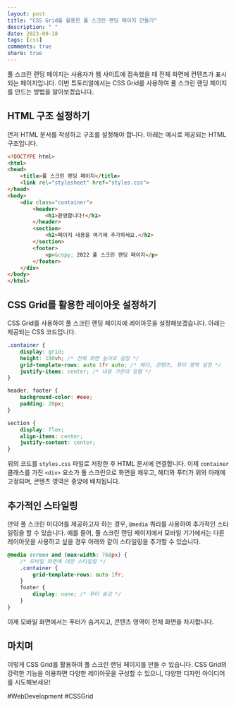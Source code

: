```yaml
---
layout: post
title: "CSS Grid를 활용한 풀 스크린 랜딩 페이지 만들기"
description: " "
date: 2023-09-18
tags: [css]
comments: true
share: true
---
```


풀 스크린 랜딩 페이지는 사용자가 웹 사이트에 접속했을 때 전체 화면에 컨텐츠가 표시되는 페이지입니다. 이번 튜토리얼에서는 CSS Grid를 사용하여 풀 스크린 랜딩 페이지를 만드는 방법을 알아보겠습니다.

## HTML 구조 설정하기

먼저 HTML 문서를 작성하고 구조를 설정해야 합니다. 아래는 예시로 제공되는 HTML 구조입니다.

```html
<!DOCTYPE html>
<html>
<head>
    <title>풀 스크린 랜딩 페이지</title>
    <link rel="stylesheet" href="styles.css">
</head>
<body>
    <div class="container">
        <header>
            <h1>환영합니다!</h1>
        </header>
        <section>
            <h2>페이지 내용을 여기에 추가하세요.</h2>
        </section>
        <footer>
            <p>&copy; 2022 풀 스크린 랜딩 페이지</p>
        </footer>
    </div>
</body>
</html>
```

## CSS Grid를 활용한 레이아웃 설정하기

CSS Grid를 사용하여 풀 스크린 랜딩 페이지에 레이아웃을 설정해보겠습니다. 아래는 제공되는 CSS 코드입니다.

```css
.container {
    display: grid;
    height: 100vh; /* 전체 화면 높이로 설정 */
    grid-template-rows: auto 1fr auto; /* 헤더, 콘텐츠, 푸터 영역 설정 */
    justify-items: center; /* 내용 가운데 정렬 */
}

header, footer {
    background-color: #eee;
    padding: 20px;
}

section {
    display: flex;
    align-items: center;
    justify-content: center;
}
```

위의 코드를 `styles.css` 파일로 저장한 후 HTML 문서에 연결합니다. 이제 `container` 클래스를 가진 `<div>` 요소가 풀 스크린으로 화면을 채우고, 헤더와 푸터가 위와 아래에 고정되며, 콘텐츠 영역은 중앙에 배치됩니다.

## 추가적인 스타일링

만약 풀 스크린 미디어를 제공하고자 하는 경우, `@media` 쿼리를 사용하여 추가적인 스타일링을 할 수 있습니다. 예를 들어, 풀 스크린 랜딩 페이지에서 모바일 기기에서는 다른 레이아웃을 사용하고 싶을 경우 아래와 같이 스타일링을 추가할 수 있습니다.

```css
@media screen and (max-width: 768px) {
    /* 모바일 화면에 대한 스타일링 */
    .container {
        grid-template-rows: auto 1fr;
    }
    footer {
        display: none; /* 푸터 숨김 */
    }
}
```

이제 모바일 화면에서는 푸터가 숨겨지고, 콘텐츠 영역이 전체 화면을 차지합니다.

## 마치며

이렇게 CSS Grid를 활용하여 풀 스크린 랜딩 페이지를 만들 수 있습니다. CSS Grid의 강력한 기능을 이용하면 다양한 레이아웃을 구성할 수 있으니, 다양한 디자인 아이디어를 시도해보세요!

#WebDevelopment #CSSGrid